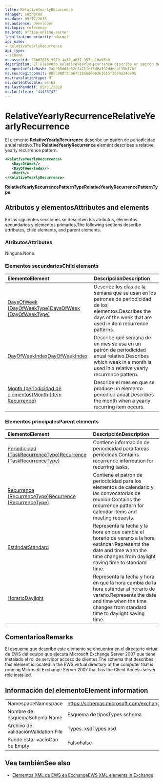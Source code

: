 ```yaml
---
title: RelativeYearlyRecurrence
manager: sethgros
ms.date: 09/17/2015
ms.audience: Developer
ms.topic: reference
ms.prod: office-online-server
localization_priority: Normal
api_name:
- RelativeYearlyRecurrence
api_type:
- schema
ms.assetid: 25b67876-9979-4a30-a637-357ea10a93b8
description: El elemento RelativeYearlyRecurrence describe un patrón de periodicidad anual relativo.
ms.openlocfilehash: 2abe09ddfe52c24211ef5d0a392ddecaf15bf7bf
ms.sourcegitcommit: 88ec988f2bb67c1866d06b361615f3674a24e795
ms.translationtype: MT
ms.contentlocale: es-ES
ms.lasthandoff: 05/31/2020
ms.locfileid: "44456747"
---
```

# <a name="relativeyearlyrecurrence"></a><span data-ttu-id="d5ad9-103">RelativeYearlyRecurrence</span><span class="sxs-lookup"><span data-stu-id="d5ad9-103">RelativeYearlyRecurrence</span></span>

<span data-ttu-id="d5ad9-104">El elemento **RelativeYearlyRecurrence** describe un patrón de periodicidad anual relativo.</span><span class="sxs-lookup"><span data-stu-id="d5ad9-104">The **RelativeYearlyRecurrence** element describes a relative yearly recurrence pattern.</span></span> 
  
```xml
<RelativeYearlyRecurrence>
   <DaysOfWeek/>
   <DayOfWeekIndex/>
   <Month/>
</RelativeYearlyRecurrence>
```

 <span data-ttu-id="d5ad9-105">**RelativeYearlyRecurrencePatternType**</span><span class="sxs-lookup"><span data-stu-id="d5ad9-105">**RelativeYearlyRecurrencePatternType**</span></span>
## <a name="attributes-and-elements"></a><span data-ttu-id="d5ad9-106">Atributos y elementos</span><span class="sxs-lookup"><span data-stu-id="d5ad9-106">Attributes and elements</span></span>

<span data-ttu-id="d5ad9-107">En las siguientes secciones se describen los atributos, elementos secundarios y elementos primarios.</span><span class="sxs-lookup"><span data-stu-id="d5ad9-107">The following sections describe attributes, child elements, and parent elements.</span></span>
  
### <a name="attributes"></a><span data-ttu-id="d5ad9-108">Atributos</span><span class="sxs-lookup"><span data-stu-id="d5ad9-108">Attributes</span></span>

<span data-ttu-id="d5ad9-109">Ninguna.</span><span class="sxs-lookup"><span data-stu-id="d5ad9-109">None.</span></span>
  
### <a name="child-elements"></a><span data-ttu-id="d5ad9-110">Elementos secundarios</span><span class="sxs-lookup"><span data-stu-id="d5ad9-110">Child elements</span></span>

|<span data-ttu-id="d5ad9-111">**Elemento**</span><span class="sxs-lookup"><span data-stu-id="d5ad9-111">**Element**</span></span>|<span data-ttu-id="d5ad9-112">**Descripción**</span><span class="sxs-lookup"><span data-stu-id="d5ad9-112">**Description**</span></span>|
|:-----|:-----|
|[<span data-ttu-id="d5ad9-113">DaysOfWeek (DayOfWeekType)</span><span class="sxs-lookup"><span data-stu-id="d5ad9-113">DaysOfWeek (DayOfWeekType)</span></span>](daysofweek-dayofweektype.md) <br/> |<span data-ttu-id="d5ad9-114">Describe los días de la semana que se usan en los patrones de periodicidad de los elementos.</span><span class="sxs-lookup"><span data-stu-id="d5ad9-114">Describes the days of the week that are used in item recurrence patterns.</span></span>  <br/> |
|[<span data-ttu-id="d5ad9-115">DayOfWeekIndex</span><span class="sxs-lookup"><span data-stu-id="d5ad9-115">DayOfWeekIndex</span></span>](dayofweekindex.md) <br/> |<span data-ttu-id="d5ad9-116">Describe qué semana de un mes se usa en un patrón de periodicidad anual relativo.</span><span class="sxs-lookup"><span data-stu-id="d5ad9-116">Describes which week in a month is used in a relative yearly recurrence pattern.</span></span>  <br/> |
|[<span data-ttu-id="d5ad9-117">Month (periodicidad de elementos)</span><span class="sxs-lookup"><span data-stu-id="d5ad9-117">Month (Item Recurrence)</span></span>](month-item-recurrence.md) <br/> |<span data-ttu-id="d5ad9-118">Describe el mes en que se produce un elemento periódico anual.</span><span class="sxs-lookup"><span data-stu-id="d5ad9-118">Describes the month when a yearly recurring item occurs.</span></span>  <br/> |
   
### <a name="parent-elements"></a><span data-ttu-id="d5ad9-119">Elementos principales</span><span class="sxs-lookup"><span data-stu-id="d5ad9-119">Parent elements</span></span>

|<span data-ttu-id="d5ad9-120">**Elemento**</span><span class="sxs-lookup"><span data-stu-id="d5ad9-120">**Element**</span></span>|<span data-ttu-id="d5ad9-121">**Descripción**</span><span class="sxs-lookup"><span data-stu-id="d5ad9-121">**Description**</span></span>|
|:-----|:-----|
|[<span data-ttu-id="d5ad9-122">Periodicidad (TaskRecurrenceType)</span><span class="sxs-lookup"><span data-stu-id="d5ad9-122">Recurrence (TaskRecurrenceType)</span></span>](recurrence-taskrecurrencetype.md) <br/> |<span data-ttu-id="d5ad9-123">Contiene información de periodicidad para tareas periódicas.</span><span class="sxs-lookup"><span data-stu-id="d5ad9-123">Contains recurrence information for recurring tasks.</span></span>  <br/> |
|[<span data-ttu-id="d5ad9-124">Recurrence (RecurrenceType)</span><span class="sxs-lookup"><span data-stu-id="d5ad9-124">Recurrence (RecurrenceType)</span></span>](recurrence-recurrencetype.md) <br/> |<span data-ttu-id="d5ad9-125">Contiene el patrón de periodicidad para los elementos de calendario y las convocatorias de reunión.</span><span class="sxs-lookup"><span data-stu-id="d5ad9-125">Contains the recurrence pattern for calendar items and meeting requests.</span></span>  <br/> |
|[<span data-ttu-id="d5ad9-126">Estándar</span><span class="sxs-lookup"><span data-stu-id="d5ad9-126">Standard</span></span>](standard.md) <br/> |<span data-ttu-id="d5ad9-127">Representa la fecha y la hora en que cambia el horario de verano a la hora estándar.</span><span class="sxs-lookup"><span data-stu-id="d5ad9-127">Represents the date and time when the time changes from daylight saving time to standard time.</span></span>  <br/> |
|[<span data-ttu-id="d5ad9-128">Horario</span><span class="sxs-lookup"><span data-stu-id="d5ad9-128">Daylight</span></span>](daylight.md) <br/> |<span data-ttu-id="d5ad9-129">Representa la fecha y hora en que la hora cambia de la hora estándar al horario de verano.</span><span class="sxs-lookup"><span data-stu-id="d5ad9-129">Represents the date and time when the time changes from standard time to daylight saving time.</span></span>  <br/> |
   
## <a name="remarks"></a><span data-ttu-id="d5ad9-130">Comentarios</span><span class="sxs-lookup"><span data-stu-id="d5ad9-130">Remarks</span></span>

<span data-ttu-id="d5ad9-131">El esquema que describe este elemento se encuentra en el directorio virtual de EWS del equipo que ejecuta Microsoft Exchange Server 2007 que tiene instalado el rol de servidor acceso de clientes.</span><span class="sxs-lookup"><span data-stu-id="d5ad9-131">The schema that describes this element is located in the EWS virtual directory of the computer that is running Microsoft Exchange Server 2007 that has the Client Access server role installed.</span></span>
  
## <a name="element-information"></a><span data-ttu-id="d5ad9-132">Información del elemento</span><span class="sxs-lookup"><span data-stu-id="d5ad9-132">Element information</span></span>

|||
|:-----|:-----|
|<span data-ttu-id="d5ad9-133">Namespace</span><span class="sxs-lookup"><span data-stu-id="d5ad9-133">Namespace</span></span>  <br/> |https://schemas.microsoft.com/exchange/services/2006/types  <br/> |
|<span data-ttu-id="d5ad9-134">Nombre de esquema</span><span class="sxs-lookup"><span data-stu-id="d5ad9-134">Schema Name</span></span>  <br/> |<span data-ttu-id="d5ad9-135">Esquema de tipos</span><span class="sxs-lookup"><span data-stu-id="d5ad9-135">Types schema</span></span>  <br/> |
|<span data-ttu-id="d5ad9-136">Archivo de validación</span><span class="sxs-lookup"><span data-stu-id="d5ad9-136">Validation File</span></span>  <br/> |<span data-ttu-id="d5ad9-137">Types. xsd</span><span class="sxs-lookup"><span data-stu-id="d5ad9-137">Types.xsd</span></span>  <br/> |
|<span data-ttu-id="d5ad9-138">Puede estar vacío</span><span class="sxs-lookup"><span data-stu-id="d5ad9-138">Can be Empty</span></span>  <br/> |<span data-ttu-id="d5ad9-139">Falso</span><span class="sxs-lookup"><span data-stu-id="d5ad9-139">False</span></span>  <br/> |
   
## <a name="see-also"></a><span data-ttu-id="d5ad9-140">Vea también</span><span class="sxs-lookup"><span data-stu-id="d5ad9-140">See also</span></span>



- [<span data-ttu-id="d5ad9-141">Elementos XML de EWS en Exchange</span><span class="sxs-lookup"><span data-stu-id="d5ad9-141">EWS XML elements in Exchange</span></span>](ews-xml-elements-in-exchange.md)

